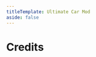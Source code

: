 ```yaml
---
titleTemplate: Ultimate Car Mod
aside: false
---
```


# Credits

<Credits :credits="credits"/>

<script setup>
const credits = [
  {
    element: {
      name: "Block Models",
    },
    name: {
      name: "Bommel24",
      link: "https://github.com/Bommel24",
    },
  },
  {
    element: {
      name: "3 Cylinder Engine Sounds",
      link: "https://freesound.org/people/qubodup/sounds/147243/",
    },
    license: {
      name: "Creative Commons Attribution License",
      link: "https://creativecommons.org/licenses/by/3.0/legalcode",
    },
    name: { name: "qubodup" },
  },
  {
    element: {
      name: "TruckEngine Sounds",
      link: "https://freesound.org/people/willybilly1984/sounds/345336/",
    },
    license: {
      name: "Creative Commons Attribution License",
      link: "https://creativecommons.org/licenses/by/3.0/legalcode",
    },
    name: { name: "willybilly1984" },
  },
  {
    element: {
      name: "Gas Station Attendant Sounds",
      link: "https://freesound.org/people/XiiiSamples/sounds/382268/",
    },
    license: {
      name: "Creative Commons 0 License",
      link: "https://creativecommons.org/publicdomain/zero/1.0/",
    },
    name: { name: "XiiiSamples" },
  },
  {
    element: { name: "Chinese Simplified (China) translation" },
    name: {
      name: "Aemande123",
      link: "https://github.com/Aemande123",
    },
  },
  {
    element: { name: "Italian translation" },
    name: {
      name: "DarkMysteryGG",
      link: "https://github.com/DarkMysteryGG",
    },
  },
  {
    element: { name: "Spanish translation" },
    name: {
      name: "DarkWolf260",
      link: "https://github.com/DarkWolf260",
    },
  },
  {
    element: { name: "Chinese Simplified (China) translation" },
    name: {
      name: "mc-kaishixiaxue",
      link: "https://github.com/mc-kaishixiaxue",
    },
  },
  {
    element: { name: "Polish translation" },
    name: {
      name: "Aleksszz",
      link: "https://github.com/Aleksszz",
    },
  },
  {
    element: { name: "Chinese Traditional (Taiwan; Mandarin) translation" },
    name: {
      name: "Jyu4",
      link: "https://github.com/al-Jyu4",
    },
  },
  {
    element: { name: "Turkish translation" },
    name: {
      name: "RuyaSavascisi",
      link: "https://github.com/RuyaSavascisi",
    },
  },
  {
    element: { name: "Japanese translation" },
    name: {
      name: "Rin Ofuchi",
      link: "https://github.com/rinfromniigata",
    },
  },
  {
    element: { name: "Russian translation" },
    name: {
      name: "Drew M.",
      link: "https://github.com/drewaaaaa",
    },
  },
];
</script>
